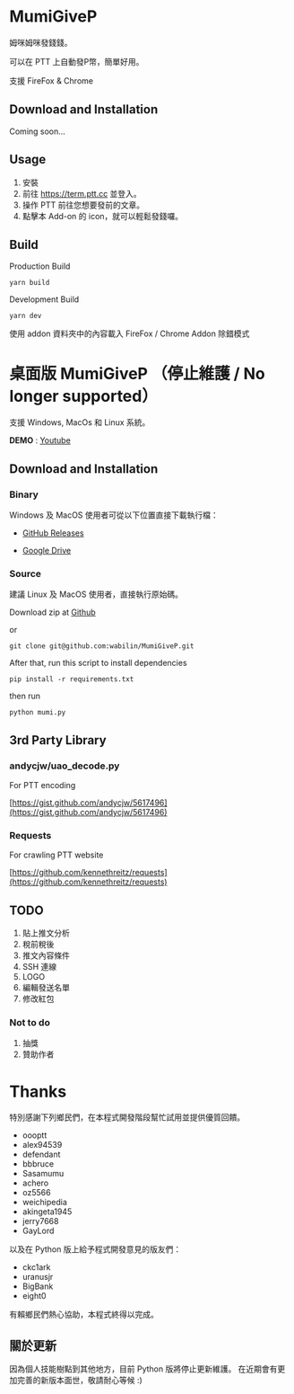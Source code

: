 # MumiGiveP

姆咪姆咪發錢錢。

可以在 PTT 上自動發P幣，簡單好用。

支援 FireFox & Chrome


## Download and Installation
Coming soon...

## Usage

1. 安裝
1. 前往 https://term.ptt.cc 並登入。
1. 操作 PTT 前往您想要發前的文章。
1. 點擊本 Add-on 的 icon，就可以輕鬆發錢囉。


## Build

Production Build
```
yarn build
```

Development Build
```
yarn dev
```

使用 addon 資料夾中的內容載入 FireFox / Chrome Addon 除錯模式


# 桌面版 MumiGiveP （停止維護 / No longer supported）

支援 Windows, MacOs 和 Linux 系統。

**DEMO** : [Youtube](https://youtu.be/kCIcbG_cX0U)

## Download and Installation
### Binary
Windows 及 MacOS 使用者可從以下位置直接下載執行檔：

 - [GitHub Releases](https://github.com/wabilin/MumiGiveP/releases)

 - [Google Drive](https://goo.gl/HOHaot)

### Source
建議 Linux 及 MacOS 使用者，直接執行原始碼。

Download zip at [Github](https://github.com/wabilin/MumiGiveP)

or

```
git clone git@github.com:wabilin/MumiGiveP.git
```

After that, run this script to install dependencies

```
pip install -r requirements.txt
```

then run

```
python mumi.py
```

## 3rd Party Library
### andycjw/uao_decode.py
For PTT encoding

[https://gist.github.com/andycjw/5617496](https://gist.github.com/andycjw/5617496)

### Requests
For crawling PTT website

[https://github.com/kennethreitz/requests](https://github.com/kennethreitz/requests)

## TODO
1. 貼上推文分析
1. 稅前稅後
1. 推文內容條件
1. SSH 連線
1. LOGO
1. 編輯發送名單
1. 修改紅包

### Not to do
1. 抽獎
1. 贊助作者

# Thanks

特別感謝下列鄉民們，在本程式開發階段幫忙試用並提供優質回饋。

 - oooptt
 - alex94539
 - defendant
 - bbbruce
 - Sasamumu
 - achero
 - oz5566
 - weichipedia
 - akingeta1945
 - jerry7668
 - GayLord

以及在 Python 版上給予程式開發意見的版友們：

 - ckc1ark
 - uranusjr
 - BigBank
 - eight0

有賴鄉民們熱心協助，本程式終得以完成。

## 關於更新

因為個人技能樹點到其他地方，目前 Python 版將停止更新維護。
在近期會有更加完善的新版本面世，敬請耐心等候 :)
